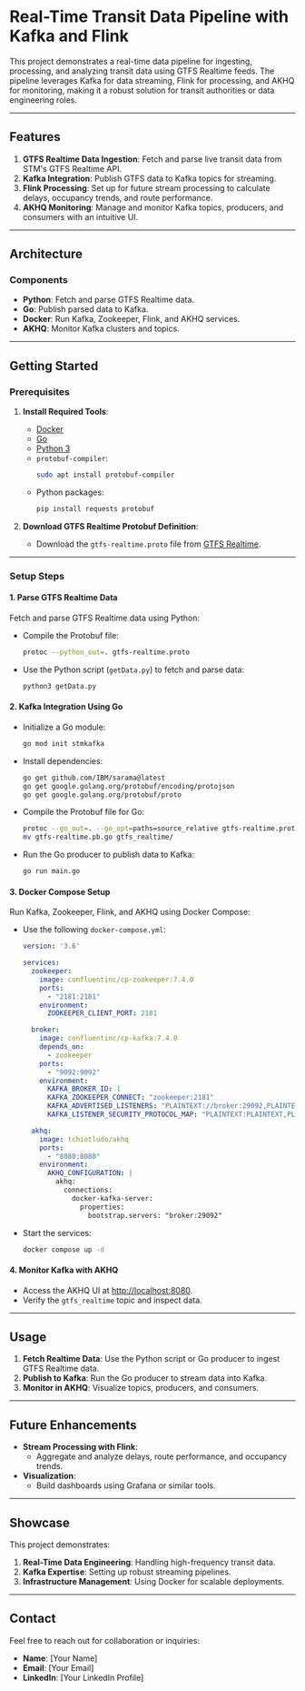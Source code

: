# **Real-Time Transit Data Pipeline with Kafka and Flink**

This project demonstrates a real-time data pipeline for ingesting, processing, and analyzing transit data using GTFS Realtime feeds. The pipeline leverages Kafka for data streaming, Flink for processing, and AKHQ for monitoring, making it a robust solution for transit authorities or data engineering roles.

---

## **Features**
1. **GTFS Realtime Data Ingestion**: Fetch and parse live transit data from STM's GTFS Realtime API.
2. **Kafka Integration**: Publish GTFS data to Kafka topics for streaming.
3. **Flink Processing**: Set up for future stream processing to calculate delays, occupancy trends, and route performance.
4. **AKHQ Monitoring**: Manage and monitor Kafka topics, producers, and consumers with an intuitive UI.

---

## **Architecture**
### Components
- **Python**: Fetch and parse GTFS Realtime data.
- **Go**: Publish parsed data to Kafka.
- **Docker**: Run Kafka, Zookeeper, Flink, and AKHQ services.
- **AKHQ**: Monitor Kafka clusters and topics.

---

## **Getting Started**

### **Prerequisites**
1. **Install Required Tools**:
   - [Docker](https://www.docker.com/get-started)
   - [Go](https://go.dev/doc/install)
   - [Python 3](https://www.python.org/downloads/)
   - `protobuf-compiler`:
     ```bash
     sudo apt install protobuf-compiler
     ```
   - Python packages:
     ```bash
     pip install requests protobuf
     ```

2. **Download GTFS Realtime Protobuf Definition**:
   - Download the `gtfs-realtime.proto` file from [GTFS Realtime](https://github.com/google/transit/blob/master/gtfs-realtime/proto/gtfs-realtime.proto).

---

### **Setup Steps**

#### **1. Parse GTFS Realtime Data**
Fetch and parse GTFS Realtime data using Python:
- Compile the Protobuf file:
  ```bash
  protoc --python_out=. gtfs-realtime.proto
  ```
- Use the Python script (`getData.py`) to fetch and parse data:
  ```bash
  python3 getData.py
  ```

#### **2. Kafka Integration Using Go**
- Initialize a Go module:
  ```bash
  go mod init stmkafka
  ```
- Install dependencies:
  ```bash
  go get github.com/IBM/sarama@latest
  go get google.golang.org/protobuf/encoding/protojson
  go get google.golang.org/protobuf/proto
  ```
- Compile the Protobuf file for Go:
  ```bash
  protoc --go_out=. --go_opt=paths=source_relative gtfs-realtime.proto
  mv gtfs-realtime.pb.go gtfs_realtime/
  ```
- Run the Go producer to publish data to Kafka:
  ```bash
  go run main.go
  ```

#### **3. Docker Compose Setup**
Run Kafka, Zookeeper, Flink, and AKHQ using Docker Compose:
- Use the following `docker-compose.yml`:
  ```yaml
  version: '3.6'

  services:
    zookeeper:
      image: confluentinc/cp-zookeeper:7.4.0
      ports:
        - "2181:2181"
      environment:
        ZOOKEEPER_CLIENT_PORT: 2181

    broker:
      image: confluentinc/cp-kafka:7.4.0
      depends_on:
        - zookeeper
      ports:
        - "9092:9092"
      environment:
        KAFKA_BROKER_ID: 1
        KAFKA_ZOOKEEPER_CONNECT: "zookeeper:2181"
        KAFKA_ADVERTISED_LISTENERS: "PLAINTEXT://broker:29092,PLAINTEXT_HOST://localhost:9092"
        KAFKA_LISTENER_SECURITY_PROTOCOL_MAP: "PLAINTEXT:PLAINTEXT,PLAINTEXT_HOST:PLAINTEXT"

    akhq:
      image: tchiotludo/akhq
      ports:
        - "8080:8080"
      environment:
        AKHQ_CONFIGURATION: |
          akhq:
            connections:
              docker-kafka-server:
                properties:
                  bootstrap.servers: "broker:29092"
  ```
- Start the services:
  ```bash
  docker compose up -d
  ```

#### **4. Monitor Kafka with AKHQ**
- Access the AKHQ UI at [http://localhost:8080](http://localhost:8080).
- Verify the `gtfs_realtime` topic and inspect data.

---

## **Usage**
1. **Fetch Realtime Data**:
   Use the Python script or Go producer to ingest GTFS Realtime data.
2. **Publish to Kafka**:
   Run the Go producer to stream data into Kafka.
3. **Monitor in AKHQ**:
   Visualize topics, producers, and consumers.

---

## **Future Enhancements**
- **Stream Processing with Flink**:
  - Aggregate and analyze delays, route performance, and occupancy trends.
- **Visualization**:
  - Build dashboards using Grafana or similar tools.

---

## **Showcase**
This project demonstrates:
1. **Real-Time Data Engineering**: Handling high-frequency transit data.
2. **Kafka Expertise**: Setting up robust streaming pipelines.
3. **Infrastructure Management**: Using Docker for scalable deployments.

---

## **Contact**
Feel free to reach out for collaboration or inquiries:
- **Name**: [Your Name]
- **Email**: [Your Email]
- **LinkedIn**: [Your LinkedIn Profile]